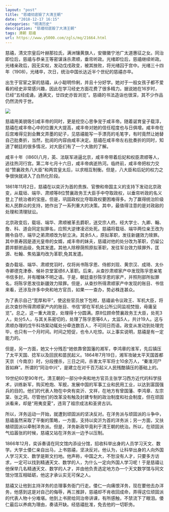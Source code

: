 ```yaml
---
layout: "post"
title: "慈禧彻底毁了大清王朝"
date: "2018-12-17 16:15"
categories: "明清历史"
description: "慈禧彻底毁了大清王朝"
tags: 清朝 慈禧
url: https://www.y5000.com/zgls/mq/21664.html
---
```






慈禧，清文宗皇后叶赫那拉氏，满洲镶黄旗人，安徽徽宁池广太道惠征之女。同治即位后，慈禧与恭亲王等密谋诛杀肃顺，垂帘听政。光绪即位后，慈禧继续听政。光绪亲政后，因无实权，发动戊戌政变，被其挫败，将光绪囚于宫中。光绪三十四年（1908)，光绪卒，次日，统治中国长达近半个世纪的慈禧亦卒。

出生于官宦之家的慈禧，从小聪明伶俐，并且十分好学。她对于一般女孩子都不爱看的经史非常感兴趣，因此在学习经史方面花费了很多精力。据说她在16岁时，已经“五经成诵，通满文，廿四史亦皆浏览”。慈禱的书法造诣也很深，其不少作品仍然流传于世。

![](https://img.y5000.com/uploads/allimg/170517/8-1F51G41242M4.jpg)

慈禧用美貌吸引咸丰帝的同时，更是挖空心思争宠于咸丰帝。随着诞育皇子载淳，慈禧在咸丰帝心中的位置大大提高，咸丰帝对她的信任程度也与日俱增。咸丰帝在后宫难得见到会舞文弄墨的妃子，见慈禧能写一手漂亮的毛笔字，有时竟然让她替自己批奏折，当然，批阅的内容由咸丰决定。慈禧在咸丰帝左右批奏折的同时，知道了朝廷的很多情况，对大臣们有了一个大致的了解。

咸丰十年（I860)八月，英、法联军进逼北京，咸丰帝带着后妃和权臣肃顺等人，逃往热河行宫。第二年七月十六日，咸丰帝病逝热河。临终前，咸丰帝把权力交给“赞襄政务八大臣”和两宫皇太后，以求相互制衡。但是，八大臣和后妃的权力之争很快就进入了白热化阶段。

1861年11月2日，慈禧在以奕沂为首的贵族、官僚和帝国主义的支持下发动北京政变，从载垣、端华、肃顺等8位赞襄政务王大臣手中夺取政权，以垂帘听政的名义登上了统治者的宝座。但是，巩固政权比夺取政权要困难得多。为了赢得统治阶级和人民群众的支持，她作出了一系列重大的决策。其中，最值得注意的是对政敌的处理和清理狱讼。

北京政变后，载垣、端华、肃顺被革去爵职，送交宗人府。经大学士、九卿、翰、詹、科、道会同定拟罪名，应照大逆律凌迟处死。慈禧将载垣、端华两位亲王改为赐令自尽，端华之弟肃顺改为斩立决。其余5人，原拟革职，发往新疆效力赎罪。其中景寿因是道光皇帝的女婿，咸丰帝的妹夫，慈禧对他的处分改为革职，仍留公爵并额驸品级，免其发遣。其他人除穆荫照原拟革职，发往军台效力赎罪外，匡源、杜翰、焦佑瀛均改为革职,免其发遣。

查办载垣、端华、肃顺党羽时，仅将尚书陈孚恩、侍郎刘现、黄宗汉、成琦、太仆寺卿德克津泰、候补京堂富绩6人革职。后来，从查抄肃顺家产中发现陈孚恩亲笔书信多封，并有暧昧不明之语。于是，朝廷查抄陈孚恩的家产，并照刑部所拟罪名，将陈孚恩发往新疆效力赎罪。但是，从查抄所得肃顺家产中发现的账目、书信来看，还涉及许多中央和地方官员，如果一一查办，势必株连甚众。

为了表示自己“宽厚和平”，使这些官员放下包袱，慈禧谕令议政王、军机大臣，将此次查抄所得肃顺家产内的账目、书信“即在军机处公所公同监视焚毁，毋庸呈览”。总之，这一重大政变，处理得十分圆满。原8位顾命赞襄政务王大臣，处死3人，处分5人，与其关系密切的，处理了陈孚恩等6人，太监5人，共计19人。这与肃顺办理的戊午科场案动辄处分牵连数百人，不可同日而语。政变从发动到处理完毕，也只有一个月时间。时间之短促，也令人吃惊。以上事实说明，慈禧是有一定能力的。

但是，另一方面，她又十分残忍^她依靠曾国藩的湘军，李鸿章的淮军，先后镇压了太平天国、捻军以及回民和苗民起义。1864年7月19日，湘军攻破太平天国首都天京（今南京）时，分段捜杀，三日之间，杀害太平军将士10余万人，“秦淮河尸首如麻”。所谓的“同治中兴”，是建立在对千百万起义人民残酷镇压的基础上的。

19世纪60至90年代，清王朝的一部分中央和地方官员主张学习西方近代的科学技术，训练新军，购买枪炮、军舰，发展中国的军事工业和民用工业，以达到富国强兵的目的。他们的代表人物在中央有奕沂、文祥，在地方有曾国藩、李鸿章、左宗棠、张之洞。尽管他们的改革没有触及封建专制的政治制度和社会制度，但在顽固派看来，却是“用夷变夏”，违背了祖宗成法和圣贤古训。

所以，洋务运动一开始，就遭到顽固派的坚决反对。在洋务派与顽固派的斗争中，慈禧虽然采取了平衡的策略，一方面，支持以奕沂为首的洋务派；另一方面，又扶植顽固派以牵制洋务派。但是，洋务新政毕竟利于清王朝的统治。所以，在顽固派气焰嚣张的时候，慈禧又站在洋务派一边予以压制。

1866年12月，奕诉奏请在同文馆内添设分馆，招收科举出身的人员学习天文、数学。大学士倭仁亲自出马，上书慈禧，坚决反对。他认为，让科举出身的人向外国人学习天文、数学是斯文扫地。他声称，中国之大，不愁没有人才，只要多方访求，一定可以找到精通天文、数学的人，为什么一定向外国人学习呢！于是慈禧让他保举几名精通天文、数学的人才，并由他负责选定地方办一个天文数学馆与同文馆分馆互相砥砺，他这才承认实无可保之人。

慈禧又让他到主持洋务的总理事务衙门行走。倭仁一向痛恨洋务，现在要他去办洋务，他感到这是对自己的侮辱，再三推辞，慈禧却不肯收回成命，弄得这位顽固派的代表人物十分难堪。他到上书房给同治帝讲课，有所感触，不禁流下了眼泪。倭仁最后以养病为理由，奏请开缺。经慈禧批准，免去他的一切职务。
